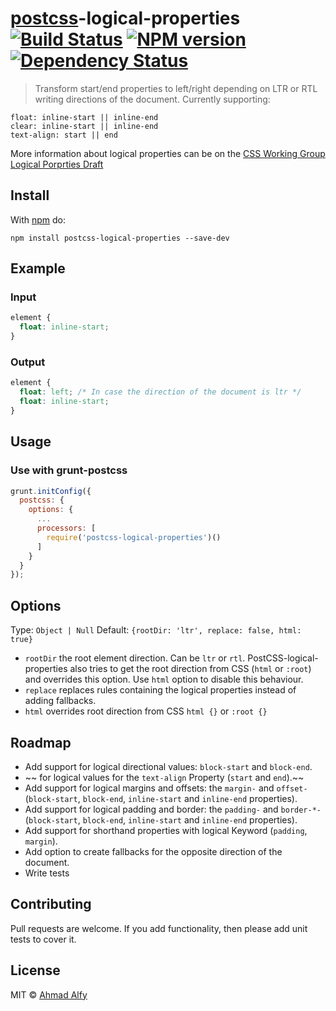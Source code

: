 # [postcss][postcss]-logical-properties [![Build Status](https://travis-ci.org/ahmadalfy/logical-properties.svg?branch=master)][ci] [![NPM version](https://badge.fury.io/js/postcss-logical-properties.svg)][npm] [![Dependency Status](https://gemnasium.com/ahmadalfy/postcss-logical-properties.svg)][deps]

> Transform start/end properties to left/right depending on LTR or RTL writing directions of the document. Currently supporting:

```
float: inline-start || inline-end
clear: inline-start || inline-end
text-align: start || end
```

More information about logical properties can be on the [CSS Working Group Logical Porprties Draft][csswg]

## Install

With [npm](https://npmjs.org/package/postcss-logical-properties) do:

```
npm install postcss-logical-properties --save-dev
```

## Example

### Input

```css
element {
  float: inline-start;
}
```

### Output

```css
element {
  float: left; /* In case the direction of the document is ltr */
  float: inline-start;
}
```

## Usage

### Use with grunt-postcss

```js
grunt.initConfig({
  postcss: {
    options: {
      ...
      processors: [
        require('postcss-logical-properties')()
      ]
    }
  }
});
```

## Options

Type: `Object | Null`
Default: `{rootDir: 'ltr', replace: false, html: true}`

- `rootDir`       the root element direction. Can be `ltr` or `rtl`. PostCSS-logical-properties also tries to get the root direction from CSS (`html` or `:root`) and overrides this option. Use `html` option to disable this behaviour.
- `replace`       replaces rules containing the logical properties instead of adding fallbacks.
- `html`          overrides root direction from CSS `html {}` or `:root {}`

## Roadmap

- Add support for logical directional values: `block-start` and `block-end`.
- ~~ for logical values for the `text-align` Property (`start` and `end`).~~
- Add support for logical margins and offsets: the `margin-` and `offset-` (`block-start`, `block-end`, `inline-start` and `inline-end` properties).
- Add support for logical padding and border: the `padding-` and `border-*-` (`block-start`, `block-end`, `inline-start` and `inline-end` properties).
- Add support for shorthand properties with logical Keyword (`padding`, `margin`).
- Add option to create fallbacks for the opposite direction of the document.
- Write tests

## Contributing

Pull requests are welcome. If you add functionality, then please add unit tests
to cover it.

## License

MIT © [Ahmad Alfy](https://github.com/ahmadalfy/logical-properties)

[ci]:      https://travis-ci.org/ahmadalfy/postcss-logical-properties
[deps]:    https://gemnasium.com/ahmadalfy/postcss-logical-properties
[npm]:     http://badge.fury.io/js/postcss-logical-properties
[postcss]: https://github.com/postcss/postcss
[csswg]:   https://drafts.csswg.org/css-logical-props/
